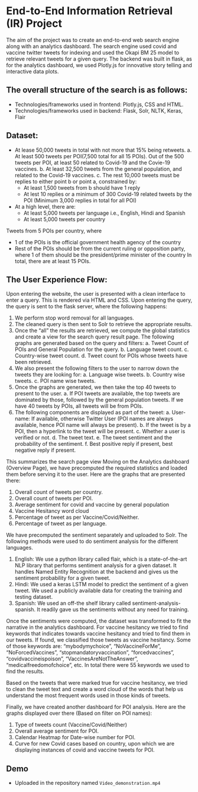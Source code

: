 # End-to-End Information Retrieval (IR) Project
The aim of the project was to create an end-to-end web search engine along with an analytics dashboard. The search engine used covid and vaccine twitter tweets for indexing and used the Okapi BM 25 model to retrieve relevant tweets for a given query. The backend was built in flask, as for the analytics dashboard, we used Plotly.js for innovative story telling and interactive data plots.

## The overall structure of the search is as follows:
- Technologies/frameworks used in frontend: Plotly.js, CSS and HTML.
- Technologies/frameworks used in backend: Flask, Solr, NLTK, Keras, Flair

## Dataset:
- At lease 50,000 tweets in total with not more that 15% being retweets.
  a. At least 500 tweets per POI(7,500 total for all 15 POIs). Out of the 500 tweets per POI, at least 50 related to Covid-19 and the Covie-19 vaccines.
  b. At least 32,500 tweets from the general population, and related to the Covid-19 vaccines.
  c. The rest 10,000 tweets must be replies to either point b or point a, constrained by:
    - At least 1,500 tweets from b should have 1 reply
    - At lest 10 replies or a minimum of 300 Covid-19 related tweets by the POI (Minimum 3,000 replies in total for all POI)
- At a high level, there are:
  - At least 5,000 tweets per language i.e., English, Hindi and Spanish
  - At least 5,000 tweets per country

Tweets from 5 POIs per country, where
  - 1 of the POIs is the official government health agency of the country
  - Rest of the POIs should be from the current ruling or opposition party, where 1 of them should be the president/prime minister of the country
In total, there are at least 15 POIs.

## The User Experience Flow:
Upon entering the website, the user is presented with a clean interface to enter a query. This is rendered via HTML and CSS. Upon entering the query, the query is sent to the flask server, where the following happens:
1. We perform stop word removal for all languages.
2. The cleaned query is then sent to Solr to retrieve the appropriate results.
3. Once the “all” the results are retrieved, we compute the global statistics and create a view for the search query result page. The following graphs are generated based on the query and filters:
  a. Tweet Count of POIs and General Population for the query.
  b. Language tweet count.
  c. Country-wise tweet count.
  d. Tweet count for POIs whose tweets have been retrieved.
4. We also present the following filters to the user to narrow down the tweets they are looking for:
  a. Language wise tweets.
  b. Country wise tweets.
  c. POI name wise tweets.
5. Once the graphs are generated, we then take the top 40 tweets to present to the user.
  a. If POI tweets are available, the top tweets are dominated by those, followed by the general population tweets. If we have 40 tweets by POIs, all tweets will be from POIs.
6. The following components are displayed as part of the tweet:
  a. User-name: If available, otherwise Twitter User (POI names are always available, hence POI name will always be present).
  b. If the tweet is by a POI, then a hyperlink to the tweet will be present.
  c. Whether a user is verified or not.
  d. The tweet text.
  e. The tweet sentiment and the probability of the sentiment.
  f. Best positive reply if present, best negative reply if present.

This summarizes the search page view
Moving on the Analytics dashboard (Overview Page), we have precomputed the required statistics and loaded them before serving it to the user. Here are the graphs that are presented there:

1. Overall count of tweets per country.
2. Overall count of tweets per POI.
3. Average sentiment for covid and vaccine by general population
4. Vaccine Hesitancy word cloud
5. Percentage of tweet as per Vaccine/Covid/Neither.
6. Percentage of tweet as per language.

We have precomputed the sentiment separately and uploaded to Solr. The following methods were used to do sentiment analysis for the different languages.

1. English: We use a python library called flair, which is a state-of-the-art NLP library that performs sentiment analysis for a given dataset. It handles Named Entity Recognition at the backend and gives us the sentiment probability for a given tweet.
2. Hindi: We used a keras LSTM model to predict the sentiment of a given tweet. We used a publicly available data for creating the training and testing dataset.
3. Spanish: We used an off-the shelf library called sentiment-analysis-spanish. It readily gave us the sentiments without any need for training.

Once the sentiments were computed, the dataset was transformed to fit the narrative in the analytics dashboard.
For vaccine hesitancy we tried to find keywords that indicates towards vaccine hesitancy and tried to find them in our tweets. If found, we classified those tweets as vaccine hesitancy. Some of those keywords are: 
“mybodymychoice”, “NoVaccineForMe”, “NoForcedVaccines”, “stopmandatoryvaccination”, “forcedvaccines”, “covidvaccineispoison”, “VaccinesAreNotTheAnswer”, “medicalfreedomofchoice”, etc. In total there were 55 keywords we used to find the results.

Based on the tweets that were marked true for vaccine hesitancy, we tried to clean the tweet text and create a word cloud of the words that help us understand the most frequent words used in those kinds of tweets.

Finally, we have created another dashboard for POI analysis. Here are the graphs displayed over there (Based on filter on POI names):
1. Type of tweets count (Vaccine/Covid/Neither)
2. Overall average sentiment for POI.
3. Calendar Heatmap for Date-wise number for POI.
4. Curve for new Covid cases based on country, upon which we are displaying instances of covid and vaccine tweets for POI.

## Demo
- Uploaded in the repository named `Video_demonstration.mp4`
